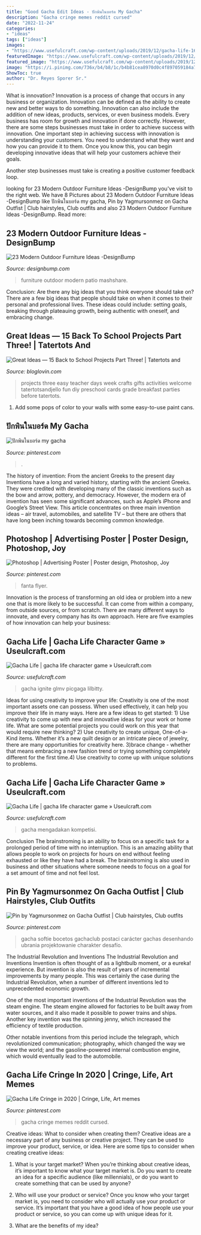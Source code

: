 ```yaml
---
title: "Good Gacha Edit Ideas - ปักพินในบอร์ด My Gacha"
description: "Gacha cringe memes reddit cursed"
date: "2022-11-24"
categories:
- "ideas"
tags: ["ideas"]
images:
- "https://www.usefulcraft.com/wp-content/uploads/2019/12/gacha-life-16.jpg"
featuredImage: "https://www.usefulcraft.com/wp-content/uploads/2019/12/gacha-life-16.jpg"
featured_image: "https://www.usefulcraft.com/wp-content/uploads/2019/12/gacha-life-10.jpg"
image: "https://i.pinimg.com/736x/b4/b8/1c/b4b81cea8970d0c4f897059184a79624.jpg"
ShowToc: true
author: "Dr. Reyes Sporer Sr."
---
```



What is innovation?
Innovation is a process of change that occurs in any business or organization. Innovation can be defined as the ability to create new and better ways to do something. Innovation can also include the addition of new ideas, products, services, or even business models. Every business has room for growth and innovation if done correctly. However, there are some steps businesses must take in order to achieve success with innovation.
One important step in achieving success with innovation is understanding your customers. You need to understand what they want and how you can provide it to them. Once you know this, you can begin developing innovative ideas that will help your customers achieve their goals.

Another step businesses must take is creating a positive customer feedback loop.

	

		
looking for 23 Modern Outdoor Furniture Ideas -DesignBump you've visit to the right web. We have 8 Pictures about 23 Modern Outdoor Furniture Ideas -DesignBump like ปักพินในบอร์ด my gacha, Pin by Yagmursonmez on Gacha Outfist | Club hairstyles, Club outfits and also 23 Modern Outdoor Furniture Ideas -DesignBump. Read more:
		
    
## 23 Modern Outdoor Furniture Ideas -DesignBump

<img loading=lazy src="https://cdn.designbump.com/wp-content/uploads/2015/08/Outdoor-Patio-Furniture-40.jpg" onerror="this.onerror=null;this.src='https://tse3.mm.bing.net/th?id=OIP.tRV1CHRiYWQsESdm9Pk1QAHaGq&amp;pid=15.1';" alt="23 Modern Outdoor Furniture Ideas -DesignBump">

_Source: designbump.com_

>furniture outdoor modern patio mashshare. 

	

Conclusion: Are there any big ideas that you think everyone should take on?
There are a few big ideas that people should take on when it comes to their personal and professional lives. These ideas could include: setting goals, breaking through plateauing growth, being authentic with oneself, and embracing change.

    
## Great Ideas — 15 Back To School Projects Part Three! | Tatertots And

<img loading=lazy src="http://i2.wp.com/tatertotsandjello.com/wp-content/uploads/2016/08/15-Back-to-School-Projects-Part-Three.jpg?resize=700%2C1000" onerror="this.onerror=null;this.src='https://tse4.mm.bing.net/th?id=OIP.ylj9Z0M81s2u-PWVOswIIgHaKl&amp;pid=15.1';" alt="Great Ideas — 15 Back to School Projects Part Three! | Tatertots and">

_Source: bloglovin.com_

>projects three easy teacher days week crafts gifts activities welcome tatertotsandjello fun diy preschool cards grade breakfast parties before tatertots. 

	

1. Add some pops of color to your walls with some easy-to-use paint cans.

    
## ปักพินในบอร์ด My Gacha

<img loading=lazy src="https://i.pinimg.com/736x/17/c6/48/17c6484a496ed5ec27cdc1f3acd5abfa.jpg" onerror="this.onerror=null;this.src='https://tse4.mm.bing.net/th?id=OIP.HAAV7lEhr8ocflwX4_Hh4AHaIt&amp;pid=15.1';" alt="ปักพินในบอร์ด my gacha">

_Source: pinterest.com_

>. 

	

The history of invention: From the ancient Greeks to the present day
Inventions have a long and varied history, starting with the ancient Greeks. They were credited with developing many of the classic inventions such as the bow and arrow, pottery, and democracy. However, the modern era of invention has seen some significant advances, such as Apple’s iPhone and Google’s Street View. This article concentrates on three main invention ideas – air travel, automobiles, and satellite TV – but there are others that have long been inching towards becoming common knowledge.

    
## Photoshop | Advertising Poster | Poster Design, Photoshop, Joy

<img loading=lazy src="https://i.pinimg.com/736x/04/e0/0e/04e00e48733c90e12318e1ed85cbf336.jpg" onerror="this.onerror=null;this.src='https://tse1.mm.bing.net/th?id=OIP.npLQBc8sYYNU5J5xmNWWYwHaKe&amp;pid=15.1';" alt="Photoshop | Advertising Poster | Poster design, Photoshop, Joy">

_Source: pinterest.com_

>fanta flyer. 

	

Innovation is the process of transforming an old idea or problem into a new one that is more likely to be successful. It can come from within a company, from outside sources, or from scratch. There are many different ways to innovate, and every company has its own approach. Here are five examples of how innovation can help your business: 

    
## Gacha Life | Gacha Life Character Game » Useulcraft.com

<img loading=lazy src="https://www.usefulcraft.com/wp-content/uploads/2019/12/gacha-life-16.jpg" onerror="this.onerror=null;this.src='https://tse4.mm.bing.net/th?id=OIP.z8UzPbgHfB-2thnoTipNnAHaEK&amp;pid=15.1';" alt="Gacha Life | gacha life character game » Useulcraft.com">

_Source: usefulcraft.com_

>gacha ignite glmv picgaga lilbitty. 

	

Ideas for using creativity to improve your life:
Creativity is one of the most important assets one can possess. When used effectively, it can help you improve their life in many ways. Here are a few ideas to get started: 1) Use creativity to come up with new and innovative ideas for your work or home life. What are some potential projects you could work on this year that would require new thinking? 2) Use creativity to create unique, One-of-a-Kind items. Whether it’s a new quilt design or an intricate piece of jewelry, there are many opportunities for creativity here. 3)brace change - whether that means embracing a new fashion trend or trying something completely different for the first time.4) Use creativity to come up with unique solutions to problems.

    
## Gacha Life | Gacha Life Character Game » Useulcraft.com

<img loading=lazy src="https://www.usefulcraft.com/wp-content/uploads/2019/12/gacha-life-10.jpg" onerror="this.onerror=null;this.src='https://tse3.mm.bing.net/th?id=OIP.9saXNzjesH1A5mFnRo55XwHaEK&amp;pid=15.1';" alt="Gacha Life | gacha life character game » Useulcraft.com">

_Source: usefulcraft.com_

>gacha mengadakan kompetisi. 

	

Conclusion
The brainstroming is an ability to focus on a specific task for a prolonged period of time with no interruption. This is an amazing ability that allows people to work on projects for hours on end without feeling exhausted or like they have had a break. The brainstroming is also used in business and other situations where someone needs to focus on a goal for a set amount of time and not feel lost.

    
## Pin By Yagmursonmez On Gacha Outfist | Club Hairstyles, Club Outfits

<img loading=lazy src="https://i.pinimg.com/736x/b4/b8/1c/b4b81cea8970d0c4f897059184a79624.jpg" onerror="this.onerror=null;this.src='https://tse4.mm.bing.net/th?id=OIP.J7r5J-xeSxHve1amBoME6AHaHa&amp;pid=15.1';" alt="Pin by Yagmursonmez on Gacha Outfist | Club hairstyles, Club outfits">

_Source: pinterest.com_

>gacha softie bocetos gachaclub postaci carácter gachas desenhando ubrania projektowanie charakter desafío. 

	

The Industrial Revolution and Inventions
The Industrial Revolution and Inventions
Invention is often thought of as a lightbulb moment, or a eureka! experience. But invention is also the result of years of incremental improvements by many people. This was certainly the case during the Industrial Revolution, when a number of different inventions led to unprecedented economic growth.

One of the most important inventions of the Industrial Revolution was the steam engine. The steam engine allowed for factories to be built away from water sources, and it also made it possible to power trains and ships. Another key invention was the spinning jenny, which increased the efficiency of textile production.

Other notable inventions from this period include the telegraph, which revolutionized communication; photography, which changed the way we view the world; and the gasoline-powered internal combustion engine, which would eventually lead to the automobile.

    
## Gacha Life Cringe In 2020 | Cringe, Life, Art Memes

<img loading=lazy src="https://i.pinimg.com/736x/7f/e8/5e/7fe85eb5f136af717da88345468ed79f.jpg" onerror="this.onerror=null;this.src='https://tse1.mm.bing.net/th?id=OIP.f-5b0qlA6wB8wmyXHSDqUQHaE3&amp;pid=15.1';" alt="Gacha Life Cringe in 2020 | Cringe, Life, Art memes">

_Source: pinterest.com_

>gacha cringe memes reddit cursed. 

	

Creative ideas: What to consider when creating them?
Creative ideas are a necessary part of any business or creative project. They can be used to improve your product, service, or idea. Here are some tips to consider when creating creative ideas:
1. What is your target market? When you’re thinking about creative ideas, it’s important to know what your target market is. Do you want to create an idea for a specific audience (like millennials), or do you want to create something that can be used by anyone?

2. Who will use your product or service? Once you know who your target market is, you need to consider who will actually use your product or service. It’s important that you have a good idea of how people use your product or service, so you can come up with unique ideas for it.

3. What are the benefits of my idea?

